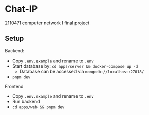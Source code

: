 # Chat-IP

2110471 computer network I final project

## Setup

Backend:

- Copy `.env.example` and rename to `.env`
- Start database by: `cd apps/server && docker-compose up -d`
  - Database can be accessed via `mongodb://localhost:27018/`
- `pnpm dev`

Frontend

- Copy `.env.example` and rename to `.env`
- Run backend
- `cd apps/web && pnpm dev`
